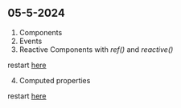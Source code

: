 ## 05-5-2024

1. Components
2. Events
3. Reactive Components with *ref()* and *reactive()*

restart [here](https://youtu.be/pgWZLS75Nmo?si=7wwPWO5d_6HDA_FY&t=5333)

4. Computed properties

restart [here](https://youtu.be/pgWZLS75Nmo?si=8z4blJufmPIrFF3m&t=5724)
